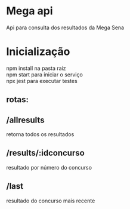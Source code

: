 # Mega api
Api para consulta dos resultados da Mega Sena

# Inicialização
npm install na pasta raiz  
npm start para iniciar o serviço  
npx jest para executar testes

## rotas:
## /allresults
retorna todos os resultados

## /results/:idconcurso
resultado por número do concurso

## /last
resultado do concurso mais recente

